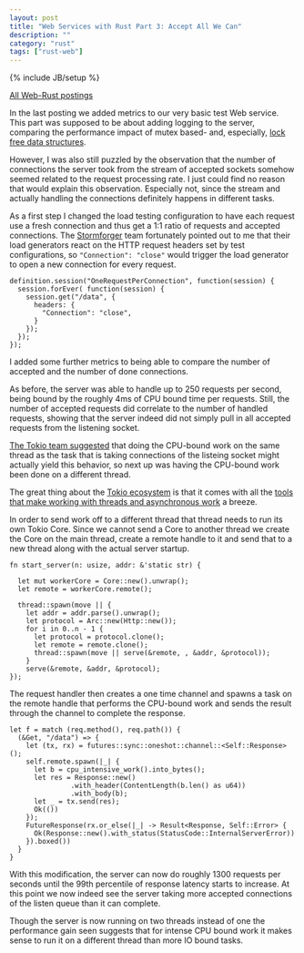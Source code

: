 ```yaml
---
layout: post
title: "Web Services with Rust Part 3: Accept All We Can"
description: ""
category: "rust"
tags: ["rust-web"]
---
```

{% include JB/setup %}

[All Web-Rust postings](http://www.jalg.net/tags.html#rust-web-ref)

In the last posting we added metrics to our very basic test Web service. This
part was supposed to be about adding logging to the server, comparing the
performance impact of mutex based- and, especially,
[lock free data structures](https://github.com/crossbeam-rs/crossbeam).

However, I was also still puzzled by the observation that the number of
connections the server took from the stream of accepted sockets somehow
seemed related to the request processing rate. I just could find no reason
that would explain this observation. Especially not, since the stream and
actually handling the connections definitely happens in different tasks.

As a first step I changed the load testing configuration to have each
request use a fresh connection and thus get a 1:1 ratio of requests and
accepted connections. The [Stormforger](https://stormforger.com/) team
fortunately pointed out to me that their load generators react on the
HTTP request headers  set by test configurations, so
`"Connection": "close"` would trigger the load generator to open a new
connection for every request.

    definition.session("OneRequestPerConnection", function(session) {
      session.forEver( function(session) {
        session.get("/data", {
          headers: {
            "Connection": "close",
          }
        });
      });
    });

I added some further metrics to being able to compare the number of
accepted and the number of done connections.

As before, the server was able to handle up to 250 requests per second,
being bound by the roughly 4ms of CPU bound time per requests. Still,
the number of accepted requests did correlate to the number of 
handled requests, showing that the server indeed did not simply pull in all
accepted requests from the listening socket.

[The Tokio team suggested](https://github.com/tokio-rs/tokio/issues/8) that
doing the CPU-bound work on the same thread as the task that is taking
connections of the listeing socket might actually yield this behavior, so
next up was having the CPU-bound work been done on a different thread.

The great thing about the [Tokio ecosystem](https://github.com/tokio-rs)
is that it comes with all the [tools that make working with threads and
asynchronous work](https://github.com/alexcrichton/futures-rs/tree/master/src/sync)
a breeze. 

In order to send work off to a different thread that thread needs to run its
own Tokio Core. Since we cannot send a Core to another thread we create the
Core on the main thread, create a remote handle to it and send that to
a new thread along with the actual server startup.

       
    fn start_server(n: usize, addr: &'static str) {
    
      let mut workerCore = Core::new().unwrap();
      let remote = workerCore.remote();

      thread::spawn(move || {
        let addr = addr.parse().unwrap();
        let protocol = Arc::new(Http::new());
        for i in 0..n - 1 {
          let protocol = protocol.clone();
          let remote = remote.clone();
          thread::spawn(move || serve(&remote, , &addr, &protocol));
        }
        serve(&remote, &addr, &protocol);
    });

The request handler then creates a one time channel and spawns a task on the
remote handle that performs the CPU-bound work and sends the result through
the channel to complete the response.

    let f = match (req.method(), req.path()) {
      (&Get, "/data") => {
        let (tx, rx) = futures::sync::oneshot::channel::<Self::Response>();
        self.remote.spawn(|_| {
          let b = cpu_intensive_work().into_bytes();
          let res = Response::new()
                   .with_header(ContentLength(b.len() as u64))
                   .with_body(b);
          let _ = tx.send(res);
          Ok(())
        });
        FutureResponse(rx.or_else(|_| -> Result<Response, Self::Error> {
          Ok(Response::new().with_status(StatusCode::InternalServerError))
        }).boxed())
      }
    }

With this modification, the server can now do roughly 1300 requests per seconds
until the 99th percentile of response latency starts to increase. At this point
we now indeed see the server taking more accepted connections of the
listen queue than it can complete.

Though the server is now running on two threads instead of one the performance
gain seen suggests that for intense CPU bound work it makes sense to run it
on a different thread than more IO bound tasks. 




